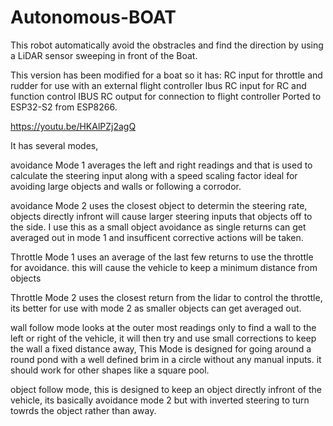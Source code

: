 # Autonomous-BOAT
This robot automatically avoid the obstracles and find the direction by using
  a LiDAR sensor sweeping in front of the Boat.
  
This version has been modified for a boat so it has:
RC input for throttle and rudder for use with an external flight controller
Ibus RC input for RC and function control
IBUS RC output for connection to flight controller
Ported to ESP32-S2 from ESP8266.

https://youtu.be/HKAlPZj2agQ
  
It has several modes, 

avoidance Mode 1 averages the left and right readings and that is used to calculate the steering input along with a speed scaling factor ideal for avoiding large objects and walls or following a corrodor.

avoidance Mode 2 uses the closest object to determin the steering rate, objects directly infront will cause larger steering inputs that objects off to the side. I use this as a small object avoidance as single returns can get averaged out in mode 1 and insufficent corrective actions will be taken.

Throttle Mode 1 uses an average of the last few returns to use the throttle for avoidance. this will cause the vehicle to keep a minimum distance from objects 

Throttle Mode 2 uses the closest return from the lidar to control the throttle, its better for use with mode 2 as smaller objects can get averaged out.

wall follow mode looks at the outer most readings only to find a wall to the left or right of the vehicle, it will then try and use small corrections to keep the wall a fixed distance away, This Mode is designed for going around a round pond with a well defined brim in a circle without any manual inputs. it should work for other shapes like a square pool.

object follow mode, this is designed to keep an object directly infront of the vehicle, its basically avoidance mode 2 but with inverted steering to turn towrds the object rather than away.

